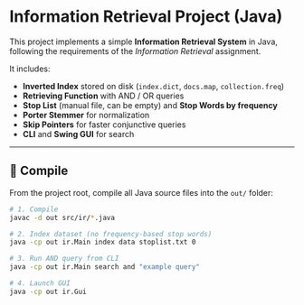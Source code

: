 # Information Retrieval Project (Java)

This project implements a simple **Information Retrieval System** in Java, following the requirements of the *Information Retrieval* assignment.

It includes:
- **Inverted Index** stored on disk (`index.dict`, `docs.map`, `collection.freq`)
- **Retrieving Function** with AND / OR queries
- **Stop List** (manual file, can be empty) and **Stop Words by frequency**
- **Porter Stemmer** for normalization
- **Skip Pointers** for faster conjunctive queries
- **CLI** and **Swing GUI** for search

---

## 🔧 Compile

From the project root, compile all Java source files into the `out/` folder:

```bash
# 1. Compile
javac -d out src/ir/*.java

# 2. Index dataset (no frequency-based stop words)
java -cp out ir.Main index data stoplist.txt 0

# 3. Run AND query from CLI
java -cp out ir.Main search and "example query"

# 4. Launch GUI
java -cp out ir.Gui




